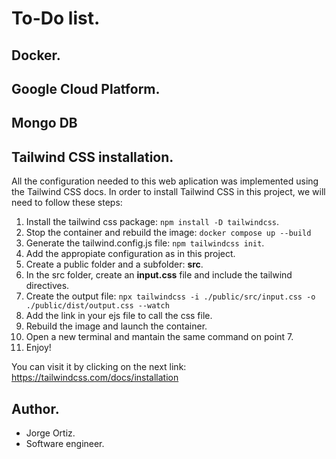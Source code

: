 # To-Do list.

## Docker.

## Google Cloud Platform.

## Mongo DB

## Tailwind CSS installation.

All the configuration needed to this web aplication was implemented using the Tailwind CSS docs.
In order to install Tailwind CSS in this project, we will need to follow these steps:

1. Install the tailwind css package: `npm install -D tailwindcss`.
2. Stop the container and rebuild the image: `docker compose up --build`
3. Generate the tailwind.config.js file: `npm tailwindcss init`.
4. Add the appropiate configuration as in this project.
5. Create a public folder and a subfolder: **src**.
6. In the src folder, create an **input.css** file and include the tailwind directives.
7. Create the output file: `npx tailwindcss -i ./public/src/input.css -o ./public/dist/output.css --watch`
8. Add the link in your ejs file to call the css file.
9. Rebuild the image and launch the container.
10. Open a new terminal and mantain the same command on point 7.
11. Enjoy!

You can visit it by clicking on the next link: https://tailwindcss.com/docs/installation

## Author.

* Jorge Ortiz.
* Software engineer.
